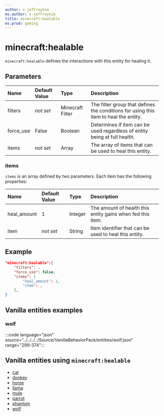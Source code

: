 ```yaml
---
author: v-jeffreykim
ms.author: v-jeffreykim
title: minecraft:healable
ms.prod: gaming
---
```


# minecraft:healable

`minecraft:healable` defines the interactions with this entity for healing it.

## Parameters

|Name |Default Value  |Type  |Description  |
|:----------|:----------|:----------|:----------|
| filters| *not set*| Minecraft Filter| The filter group that defines the conditions for using this item to heal the entity. |
| force_use| False| Boolean| Determines if item can be used regardless of entity being at full health. |
| items| *not set*| Array| The array of items that can be used to heal this entity.|

### items

`items` is an array defined by two parameters. Each item has the following properties:

| Name| Default Value| Type| Description |
|:-----------|:-----------|:-----------|:-----------|
| heal_amount| 1| Integer| The amount of health this entity gains when fed this item. |
| item| *not set*| String| Item identifier that can be used to heal this entity. |

## Example

```json
"minecraft:healable":{
    "filters": ,
    "force_use": false,
    "items": [
        "heal_amount": 1,
        "item": ,
    ],
}
```

## Vanilla entities examples

### wolf

:::code language="json" source="../../../../Source/VanillaBehaviorPack/entities/wolf.json" range="299-374":::

## Vanilla entities using `minecraft:healable`

- [cat](../../../../Source/VanillaBehaviorPack_Snippets/entities/cat.md)
- [donkey](../../../../Source/VanillaBehaviorPack_Snippets/entities/donkey.md)
- [horse](../../../../Source/VanillaBehaviorPack_Snippets/entities/horse.md)
- [llama](../../../../Source/VanillaBehaviorPack_Snippets/entities/llama.md)
- [mule](../../../../Source/VanillaBehaviorPack_Snippets/entities/mule.md)
- [parrot](../../../../Source/VanillaBehaviorPack_Snippets/entities/parrot.md)
- [phantom](../../../../Source/VanillaBehaviorPack_Snippets/entities/phantom.md)
- [wolf](../../../../Source/VanillaBehaviorPack_Snippets/entities/wolf.md)